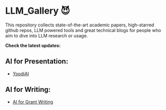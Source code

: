 
# LLM_Gallery :smiling_imp:
This repository collects state-of-the-art academic papers, high-starred github repos, LLM powered tools and great technical blogs for people who aim to dive into LLM research or usage.

**Check the latest updates:**



## AI for Presentation:

- [YoodiAI](https://yoodli.ai/)

## AI for Writing:

- [AI for Grant Writing](https://github.com/eseckel/ai-for-grant-writing)